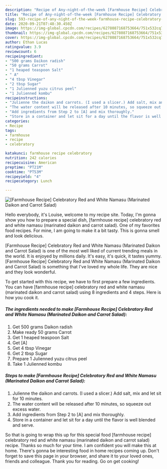 ```yaml
---
description: "Recipe of Any-night-of-the-week [Farmhouse Recipe] Celebratory Red and White Namasu (Marinated Daikon and Carrot Salad)"
title: "Recipe of Any-night-of-the-week [Farmhouse Recipe] Celebratory Red and White Namasu (Marinated Daikon and Carrot Salad)"
slug: 593-recipe-of-any-night-of-the-week-farmhouse-recipe-celebratory-red-and-white-namasu-marinated-daikon-and-carrot-salad
date: 2020-09-21T07:48:30.450Z
image: https://img-global.cpcdn.com/recipes/6278087168753664/751x532cq70/farmhouse-recipe-celebratory-red-and-white-namasu-marinated-daikon-and-carrot-salad-recipe-main-photo.jpg
thumbnail: https://img-global.cpcdn.com/recipes/6278087168753664/751x532cq70/farmhouse-recipe-celebratory-red-and-white-namasu-marinated-daikon-and-carrot-salad-recipe-main-photo.jpg
cover: https://img-global.cpcdn.com/recipes/6278087168753664/751x532cq70/farmhouse-recipe-celebratory-red-and-white-namasu-marinated-daikon-and-carrot-salad-recipe-main-photo.jpg
author: Ethan Lucas
ratingvalue: 3.9
reviewcount: 6
recipeingredient:
- "500 grams Daikon radish"
- "50 grams Carrot"
- "1 heaped teaspoon Salt"
- " A"
- "4 tbsp Vinegar"
- "2 tbsp Sugar"
- "1 Julienned yuzu citrus peel"
- "1 Julienned kombu"
recipeinstructions:
- "Julienne the daikon and carrots. (I used a slicer.) Add salt, mix and let sit for 10 minutes."
- "The water content will be released after 10 minutes, so squeeze out excess water."
- "Add ingredients from Step 2 to [A] and mix thoroughly."
- "Store in a container and let sit for a day until the flavor is well blended and serve."
categories:
- Recipe
tags:
- farmhouse
- recipe
- celebratory

katakunci: farmhouse recipe celebratory 
nutrition: 242 calories
recipecuisine: American
preptime: "PT21M"
cooktime: "PT53M"
recipeyield: "4"
recipecategory: Lunch

---
```



![[Farmhouse Recipe] Celebratory Red and White Namasu (Marinated Daikon and Carrot Salad)](https://img-global.cpcdn.com/recipes/6278087168753664/751x532cq70/farmhouse-recipe-celebratory-red-and-white-namasu-marinated-daikon-and-carrot-salad-recipe-main-photo.jpg)

Hello everybody, it's Louise, welcome to my recipe site. Today, I'm gonna show you how to prepare a special dish, [farmhouse recipe] celebratory red and white namasu (marinated daikon and carrot salad). One of my favorites food recipes. For mine, I am going to make it a bit tasty. This is gonna smell and look delicious.

[Farmhouse Recipe] Celebratory Red and White Namasu (Marinated Daikon and Carrot Salad) is one of the most well liked of current trending meals in the world. It is enjoyed by millions daily. It's easy, it's quick, it tastes yummy. [Farmhouse Recipe] Celebratory Red and White Namasu (Marinated Daikon and Carrot Salad) is something that I've loved my whole life. They are nice and they look wonderful.




To get started with this recipe, we have to first prepare a few ingredients. You can have [farmhouse recipe] celebratory red and white namasu (marinated daikon and carrot salad) using 8 ingredients and 4 steps. Here is how you cook it.

<!--inarticleads1-->

##### The ingredients needed to make [Farmhouse Recipe] Celebratory Red and White Namasu (Marinated Daikon and Carrot Salad):

1. Get 500 grams Daikon radish
1. Make ready 50 grams Carrot
1. Get 1 heaped teaspoon Salt
1. Get  [A]
1. Get 4 tbsp Vinegar
1. Get 2 tbsp Sugar
1. Prepare 1 Julienned yuzu citrus peel
1. Take 1 Julienned kombu




<!--inarticleads2-->

##### Steps to make [Farmhouse Recipe] Celebratory Red and White Namasu (Marinated Daikon and Carrot Salad):

1. Julienne the daikon and carrots. (I used a slicer.) Add salt, mix and let sit for 10 minutes.
1. The water content will be released after 10 minutes, so squeeze out excess water.
1. Add ingredients from Step 2 to [A] and mix thoroughly.
1. Store in a container and let sit for a day until the flavor is well blended and serve.




So that is going to wrap this up for this special food [farmhouse recipe] celebratory red and white namasu (marinated daikon and carrot salad) recipe. Thanks so much for your time. I am confident you will make this at home. There's gonna be interesting food in home recipes coming up. Don't forget to save this page in your browser, and share it to your loved ones, friends and colleague. Thank you for reading. Go on get cooking!

